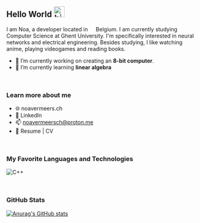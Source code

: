 ## Hello World <img src="https://user-images.githubusercontent.com/1303154/88677602-1635ba80-d120-11ea-84d8-d263ba5fc3c0.gif" width="28px" height="28px" alt="hi">

I am Noa, a developer located in <img src="https://cdn-icons-png.flaticon.com/512/299/299783.png" width="13"/> Belgium. I am currently studying Computer Science at Ghent University. I'm specifically interested in neural networks and electrical engineering. Besides studying, I like watching anime, playing videogames and reading books.

- 🔭 I’m currently working on creating an **8-bit computer**.
- 🌱 I’m currently learning **linear algebra**

&nbsp;
### Learn more about me

- 🌐 noavermeers.ch
- 💼  LinkedIn
- 📫 noavermeersch@proton.me
- 📃 Resume | CV


&nbsp;
### My Favorite Languages and Technologies
![C++](https://img.shields.io/badge/c%2B%2B-%230175C2.svg?style=for-the-badge&logo=c%2B%2B&logoColor=white)


&nbsp;
### GitHub Stats
[![Anurag's GitHub stats](https://github-readme-stats.vercel.app/api?username=Noavem)](https://github.com/anuraghazra/github-readme-stats)

<!--
**Noavem/Noavem** is a ✨ _special_ ✨ repository because its `README.md` (this file) appears on your GitHub profile.

Here are some ideas to get you started:

- 🔭 I’m currently working on ...
- 🌱 I’m currently learning ...
- 👯 I’m looking to collaborate on ...
- 🤔 I’m looking for help with ...
- 💬 Ask me about ...
- 📫 How to reach me: ...
- 😄 Pronouns: ...
- ⚡ Fun fact: ...
-->
